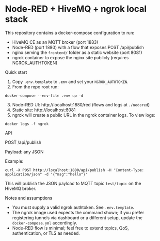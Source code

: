 # Node-RED + HiveMQ + ngrok local stack

This repository contains a docker-compose configuration to run:

- HiveMQ CE as an MQTT broker (port 1883)
- Node-RED (port 1880) with a flow that exposes POST /api/publish
- nginx serving the `frontend/` folder as a static website (port 8081)
- ngrok container to expose the nginx site publicly (requires NGROK_AUTHTOKEN)

Quick start

1. Copy `.env.template` to `.env` and set your `NGROK_AUTHTOKEN`.
2. From the repo root run:

```
docker-compose --env-file .env up -d
```

3. Node-RED UI: http://localhost:1880/red (flows and logs at `./nodered`)
4. Static site: http://localhost:8081
5. ngrok will create a public URL in the ngrok container logs. To view logs:

```
docker logs -f ngrok
```

API

POST /api/publish

Payload: any JSON

Example:

```
curl -X POST http://localhost:1880/api/publish -H "Content-Type: application/json" -d '{"msg":"hello"}'
```

This will publish the JSON payload to MQTT topic `test/topic` on the HiveMQ broker.

Notes and assumptions

- You must supply a valid ngrok authtoken. See `.env.template`.
- The ngrok image used expects the command shown; if you prefer registering tunnels via dashboard or a different setup, update the `docker-compose.yml` accordingly.
- Node-RED flow is minimal; feel free to extend topics, QoS, authentication, or TLS as needed.